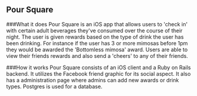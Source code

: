 ## Pour Square

###What it does
Pour Square is an iOS app that allows users to 'check in' with certain adult 
beverages they've consumed over the course of their night. The user is given 
rewards based on the type of drink the user has been drinking. For instance
if the user has 3 or more mimosas before 1pm they would be awarded the 
'Bottomless mimosa' award. Users are able to view their friends rewards and
also send a 'cheers' to any of their friends.

###How it works
Pour Square consists of an iOS client and a Ruby on Rails backend. It
utilizes the Facebook friend graphic for its social aspect. It also has a 
administration page where admins can add new awards or drink types. Postgres is
used for a database.


